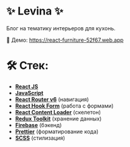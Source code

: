 # ✨ Levina ✨

Блог на тематику интерьеров для кухонь.

👀 Демо: https://react-furniture-52f67.web.app

# 🛠 Стек:

- **[React JS](https://reactjs.org)**
- **[JavaScript](https://www.javascript.com)**
- **[React Router v6](https://reactrouter.com)** (навигация)
- **[React Hook Form](https://react-hook-form.com)** (работа с формами)
- **[React Content Loader](https://github.com/danilowoz/react-content-loader)** (скелетон)
- **[Redux Toolkit](https://redux-toolkit.js.org)** (хранение данных)
- **[Firebase](https://firebase.google.com)** (бэкенд)
- **[Prettier](https://prettier.io)** (форматирование кода)
- **[SCSS](https://sass-lang.com)** (стилизация)
